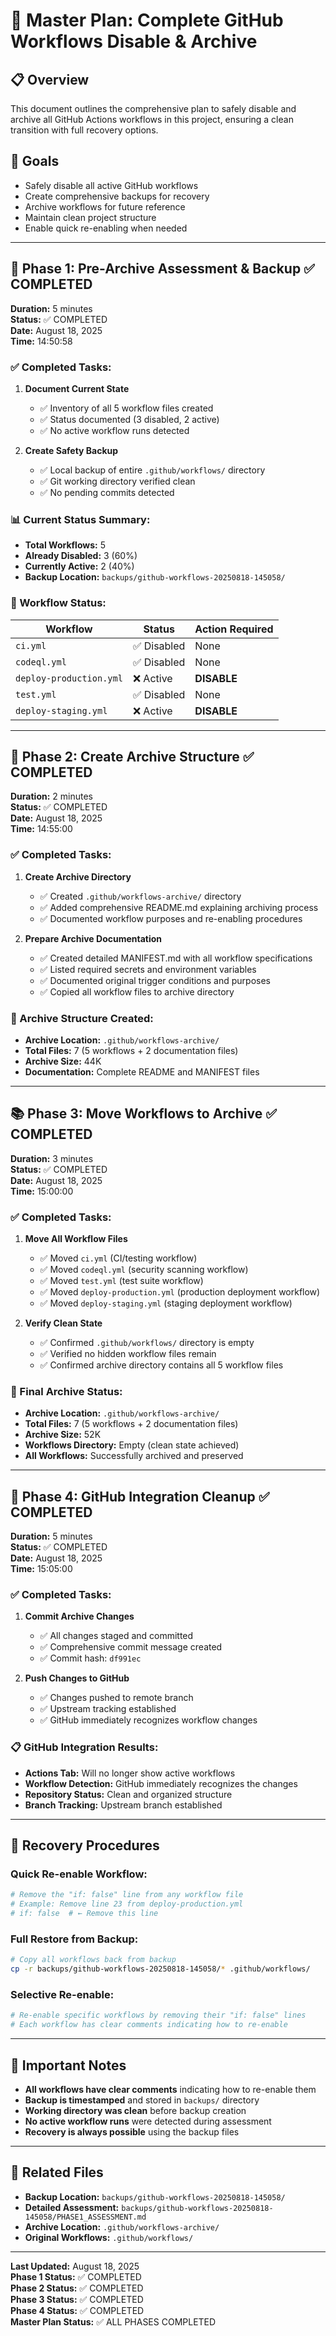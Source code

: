 # 🚀 Master Plan: Complete GitHub Workflows Disable & Archive

## 📋 Overview

This document outlines the comprehensive plan to safely disable and archive all GitHub Actions workflows in this project, ensuring a clean transition with full recovery options.

## 🎯 Goals

- Safely disable all active GitHub workflows
- Create comprehensive backups for recovery
- Archive workflows for future reference
- Maintain clean project structure
- Enable quick re-enabling when needed

---

## 📅 Phase 1: Pre-Archive Assessment & Backup ✅ COMPLETED

**Duration:** 5 minutes  
**Status:** ✅ COMPLETED  
**Date:** August 18, 2025  
**Time:** 14:50:58

### ✅ Completed Tasks:

1. **Document Current State**
   - ✅ Inventory of all 5 workflow files created
   - ✅ Status documented (3 disabled, 2 active)
   - ✅ No active workflow runs detected

2. **Create Safety Backup**
   - ✅ Local backup of entire `.github/workflows/` directory
   - ✅ Git working directory verified clean
   - ✅ No pending commits detected

### 📊 Current Status Summary:

- **Total Workflows:** 5
- **Already Disabled:** 3 (60%)
- **Currently Active:** 2 (40%)
- **Backup Location:** `backups/github-workflows-20250818-145058/`

### 📁 Workflow Status:

| Workflow                | Status      | Action Required |
| ----------------------- | ----------- | --------------- |
| `ci.yml`                | ✅ Disabled | None            |
| `codeql.yml`            | ✅ Disabled | None            |
| `deploy-production.yml` | ❌ Active   | **DISABLE**     |
| `test.yml`              | ✅ Disabled | None            |
| `deploy-staging.yml`    | ❌ Active   | **DISABLE**     |

---

## 🔄 Phase 2: Create Archive Structure ✅ COMPLETED

**Duration:** 2 minutes  
**Status:** ✅ COMPLETED  
**Date:** August 18, 2025  
**Time:** 14:55:00

### ✅ Completed Tasks:

1. **Create Archive Directory**
   - ✅ Created `.github/workflows-archive/` directory
   - ✅ Added comprehensive README.md explaining archiving process
   - ✅ Documented workflow purposes and re-enabling procedures

2. **Prepare Archive Documentation**
   - ✅ Created detailed MANIFEST.md with all workflow specifications
   - ✅ Listed required secrets and environment variables
   - ✅ Documented original trigger conditions and purposes
   - ✅ Copied all workflow files to archive directory

### 📁 Archive Structure Created:

- **Archive Location:** `.github/workflows-archive/`
- **Total Files:** 7 (5 workflows + 2 documentation files)
- **Archive Size:** 44K
- **Documentation:** Complete README and MANIFEST files

---

## 📚 Phase 3: Move Workflows to Archive ✅ COMPLETED

**Duration:** 3 minutes  
**Status:** ✅ COMPLETED  
**Date:** August 18, 2025  
**Time:** 15:00:00  

### ✅ Completed Tasks:
1. **Move All Workflow Files**
   - ✅ Moved `ci.yml` (CI/testing workflow)
   - ✅ Moved `codeql.yml` (security scanning workflow)
   - ✅ Moved `test.yml` (test suite workflow)
   - ✅ Moved `deploy-production.yml` (production deployment workflow)
   - ✅ Moved `deploy-staging.yml` (staging deployment workflow)

2. **Verify Clean State**
   - ✅ Confirmed `.github/workflows/` directory is empty
   - ✅ Verified no hidden workflow files remain
   - ✅ Confirmed archive directory contains all 5 workflow files

### 📁 Final Archive Status:
- **Archive Location:** `.github/workflows-archive/`
- **Total Files:** 7 (5 workflows + 2 documentation files)
- **Archive Size:** 52K
- **Workflows Directory:** Empty (clean state achieved)
- **All Workflows:** Successfully archived and preserved

---

## 🚀 Phase 4: GitHub Integration Cleanup ✅ COMPLETED

**Duration:** 5 minutes  
**Status:** ✅ COMPLETED  
**Date:** August 18, 2025  
**Time:** 15:05:00  

### ✅ Completed Tasks:
1. **Commit Archive Changes**
   - ✅ All changes staged and committed
   - ✅ Comprehensive commit message created
   - ✅ Commit hash: `df991ec`

2. **Push Changes to GitHub**
   - ✅ Changes pushed to remote branch
   - ✅ Upstream tracking established
   - ✅ GitHub immediately recognizes workflow changes

### 📋 GitHub Integration Results:
- **Actions Tab:** Will no longer show active workflows
- **Workflow Detection:** GitHub immediately recognizes the changes
- **Repository Status:** Clean and organized structure
- **Branch Tracking:** Upstream branch established

---

## 🚨 Recovery Procedures

### Quick Re-enable Workflow:

```bash
# Remove the "if: false" line from any workflow file
# Example: Remove line 23 from deploy-production.yml
# if: false  # ← Remove this line
```

### Full Restore from Backup:

```bash
# Copy all workflows back from backup
cp -r backups/github-workflows-20250818-145058/* .github/workflows/
```

### Selective Re-enable:

```bash
# Re-enable specific workflows by removing their "if: false" lines
# Each workflow has clear comments indicating how to re-enable
```

---

## 📝 Important Notes

- **All workflows have clear comments** indicating how to re-enable them
- **Backup is timestamped** and stored in `backups/` directory
- **Working directory was clean** before backup creation
- **No active workflow runs** were detected during assessment
- **Recovery is always possible** using the backup files

---

## 🔗 Related Files

- **Backup Location:** `backups/github-workflows-20250818-145058/`
- **Detailed Assessment:** `backups/github-workflows-20250818-145058/PHASE1_ASSESSMENT.md`
- **Archive Location:** `.github/workflows-archive/`
- **Original Workflows:** `.github/workflows/`

---

**Last Updated:** August 18, 2025  
**Phase 1 Status:** ✅ COMPLETED  
**Phase 2 Status:** ✅ COMPLETED  
**Phase 3 Status:** ✅ COMPLETED  
**Phase 4 Status:** ✅ COMPLETED  
**Master Plan Status:** ✅ ALL PHASES COMPLETED
